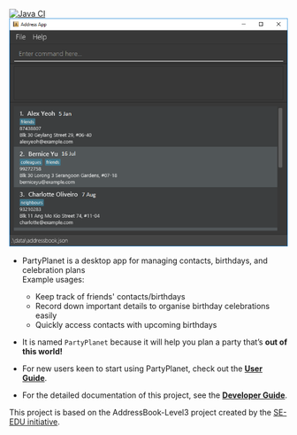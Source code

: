 [![Java CI](https://github.com/AY2021S2-CS2103-W16-3/tp/actions/workflows/gradle.yml/badge.svg)](https://github.com/AY2021S2-CS2103-W16-3/tp/actions/workflows/gradle.yml)
![Ui](docs/images/Ui.png)

* PartyPlanet is a desktop app for managing contacts, birthdays, and celebration plans<br>
  Example usages:
  * Keep track of friends' contacts/birthdays
  * Record down important details to organise birthday celebrations easily
  * Quickly access contacts with upcoming birthdays

* It is named `PartyPlanet` because it will help you plan a party that’s **out of this world!**
* For new users keen to start using PartyPlanet, check out the **[User Guide](docs/UserGuide.md)**.
* For the detailed documentation of this project, see the **[Developer Guide](docs/DeveloperGuide.md)**.

This project is based on the AddressBook-Level3 project created by the [SE-EDU initiative](https://se-education.org).
